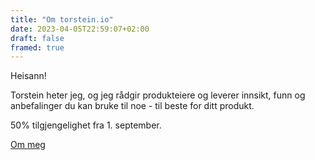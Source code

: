 ```yaml
---
title: "Om torstein.io"
date: 2023-04-05T22:59:07+02:00
draft: false
framed: true
---
```


Heisann!   

Torstein heter jeg, og jeg rådgir produkteiere og leverer innsikt, funn og anbefalinger du kan bruke til noe - til beste for ditt produkt.  


50% tilgjengelighet fra 1. september. 

[Om meg](/om)



